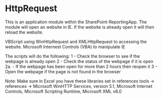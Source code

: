 # HttpRequest
This is an application module within the SharePoint-ReportingApp. The module will open an website in IE. If the website is already open it will then reload the website.

VBScript using WinHttpRequest and XMLHttpRequest to accessing the website.
Microsoft Internest Controls (VBA) to manipulate IE 


The scripts will do the following:
1 - Check the browser to see if the webpage is already open
2 - Check the status of the webpage if it is open
2a. - If the webpage has been open for more than 2 hours then reopen it
3 - Open the webpage if the page is not found in the browser

Note: Make sure in Excel you have these libraries set in references 
  tools -> references -> Microsoft WinHTTP Services, version 5.1,
                         Microsoft Internet Controls,
                         Microsoft Scripting Runtime,
                         Microsoft XML v6.0

